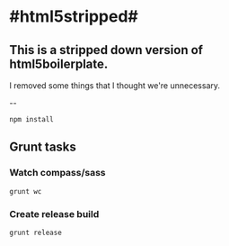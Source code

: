 #html5stripped#
=============

## This is a stripped down version of html5boilerplate. ##

I removed some things that I thought we're unnecessary.

--

    npm install
    
## Grunt tasks ##

### Watch compass/sass ###

    grunt wc
    
### Create release build ###

    grunt release
